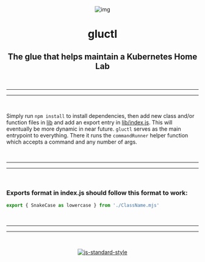<div align="center">

![img](https://cdn.discordapp.com/emojis/829478721663533087.webp?size=48&quality=lossless)

# gluctl

## The glue that helps maintain a Kubernetes Home Lab

</div>

<br>

---
---

<br>

Simply run `npm install` to install dependencies, then add new class and/or function files in [lib](./lib/) and add an export entry in [lib/index.js](lib/index.js). This will eventually be more dynamic in near future. `gluctl` serves as the main entrypoint to everything. There it runs the `commandRunner` helper function which accepts a command and any number of args.

<br>

----
----

<br>

### Exports format in index.js should follow this format to work:

```javascript
export { SnakeCase as lowercase } from './ClassName.mjs'
```

<br>

---
---

<br>
<div align="center">

[![js-standard-style](https://raw.githubusercontent.com/standard/standard/master/badge.svg)](https://github.com/standard/standard)

</div>
